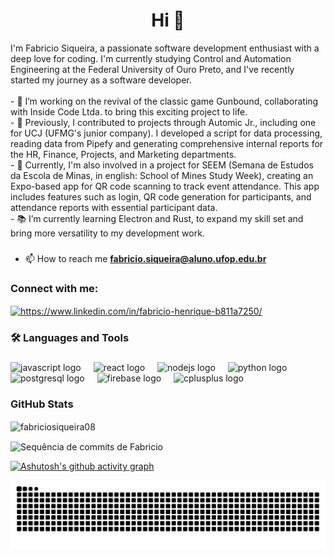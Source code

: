 <h1 align="center">Hi 👋</h1>

<p align="left">
  I'm Fabricio Siqueira, a passionate software development enthusiast with a deep love for coding. I'm currently studying Control and Automation Engineering at the Federal University of Ouro Preto, and I've recently started my journey as a software developer.
  <br><br>
  - 🔭 I’m working on the revival of the classic game Gunbound, collaborating with Inside Code Ltda. to bring this exciting project to life.
  <br>
  - 💼 Previously, I contributed to projects through Automic Jr., including one for UCJ (UFMG's junior company). I developed a script for data processing, reading data from Pipefy and generating comprehensive internal reports for the HR, Finance, Projects, and Marketing departments.
  <br>
  - 📱 Currently, I'm also involved in a project for SEEM (Semana de Estudos da Escola de Minas, in english: School of Mines Study Week), creating an Expo-based app for QR code scanning to track event attendance. This app includes features such as login, QR code generation for participants, and attendance reports with essential participant data.
  <br>
  - 📚 I’m currently learning Electron and Rust, to expand my skill set and bring more versatility to my development work.
</p>

###

- 📫 How to reach me **fabricio.siqueira@aluno.ufop.edu.br**

<h3 align="left">Connect with me:</h3>
<p align="left">
<a href="https://linkedin.com/in/https://www.linkedin.com/in/fabricio-henrique-b811a7250/" target="blank"><img align="center" src="https://raw.githubusercontent.com/rahuldkjain/github-profile-readme-generator/master/src/images/icons/Social/linked-in-alt.svg" alt="https://www.linkedin.com/in/fabricio-henrique-b811a7250/" height="30" width="40" /></a>
</p>

<h3 align="left">🛠 Languages and Tools</h3>

###

<div align="left">
  <img src="https://cdn.jsdelivr.net/gh/devicons/devicon/icons/javascript/javascript-original.svg" height="40" alt="javascript logo" />
  <img width="12" />
  <img src="https://cdn.jsdelivr.net/gh/devicons/devicon/icons/react/react-original.svg" height="40" alt="react logo" />
  <img width="12" />
  <img src="https://cdn.jsdelivr.net/gh/devicons/devicon/icons/nodejs/nodejs-original.svg" height="40" alt="nodejs logo" />
  <img width="12" />
  <img src="https://cdn.jsdelivr.net/gh/devicons/devicon/icons/python/python-original.svg" height="40" alt="python logo" />
  <img width="12" />
  <img src="https://cdn.jsdelivr.net/gh/devicons/devicon/icons/postgresql/postgresql-original.svg" height="40" alt="postgresql logo" />
  <img width="12" />
  <img src="https://cdn.jsdelivr.net/gh/devicons/devicon/icons/firebase/firebase-plain-wordmark.svg" height="40" alt="firebase logo" />
  <img width="12" />
  <img src="https://cdn.jsdelivr.net/gh/devicons/devicon/icons/cplusplus/cplusplus-original.svg" height="40" alt="cplusplus logo" />
  <img width="12" />
</div>

###

<h3 align="left">GitHub Stats</h3>
<p><img align="center" src="https://github-readme-stats.vercel.app/api?username=fabriciosiqueira08&show_icons=true&locale=en&theme=radical" alt="fabriciosiqueira08" /></p>

<p><img align="center" src="https://github-readme-streak-stats.herokuapp.com/?user=fabriciosiqueira08&theme=radical" alt="Sequência de commits de Fabricio" /></p>

[![Ashutosh's github activity graph](https://github-readme-activity-graph.vercel.app/graph?username=fabriciosiqueira08&theme=dracula)](https://github.com/ashutosh00710/github-readme-activity-graph)

![Jogo da Cobrinha](https://github.com/fabriciosiqueira08/fabriciosiqueira08/blob/output/snake.svg)
